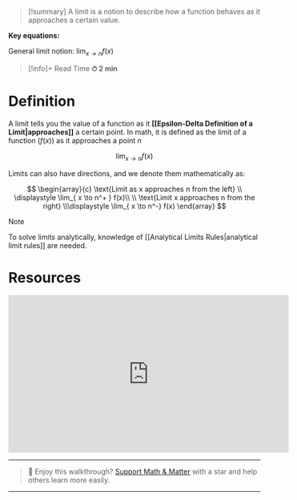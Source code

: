 
> [!summary]
A limit is a notion to describe how a function behaves as it approaches a certain value.
> 
**Key equations:**
> 
General limit notion:
$\displaystyle\lim_{ x \to n } f (x)$

>[!info]+ Read Time
**⏱ 2 min**

# Definition
A limit tells you the value of a function as it **[[Epsilon-Delta Definition of a Limit|approaches]]** a certain point. In math, it is defined as the limit of a function ($f(x)$) as it approaches a point $n$

$$
\displaystyle\lim_{ x \to n } f(x)
$$

Limits can also have directions, and we denote them mathematically as:

$$
\begin{array}{c}
\text{Limit as x approaches n  from the left} \\
\displaystyle \lim_{ x \to n^+ } f(x)\\
\\ \text{Limit x approaches n from the right} \\\displaystyle \lim_{ x \to n^-} f(x) 
\end{array}
$$

> [!note]
To solve limits analytically, knowledge of [[Analytical Limits Rules|analytical limit rules]] are needed.

# Resources
<iframe width="560" height="315" src="https://www.youtube.com/embed/kfF40MiS7zA?si=2SoB-YypfOummvGh" title="YouTube video player" frameborder="0" allow="accelerometer; autoplay; clipboard-write; encrypted-media; gyroscope; picture-in-picture; web-share" referrerpolicy="strict-origin-when-cross-origin" allowfullscreen></iframe>


---

> 🧠 Enjoy this walkthrough? [Support Math & Matter](https://github.com/rajeevphysics/Obsidan-MathMatter) with a star and help others learn more easily.

---
